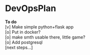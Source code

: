 # DevOpsPlan
<b>To do</b><br/>
[v] Make simple python+flask app<br/>
[o] Put in docker?<br/>
[o] make smth usable there, little game?<br/>
[o] Add postgresql<br/>
[next steps...]<br/>
